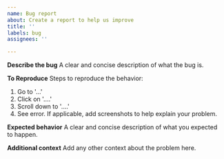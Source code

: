 ```yaml
---
name: Bug report
about: Create a report to help us improve
title: ''
labels: bug
assignees: ''

---
```


**Describe the bug**
A clear and concise description of what the bug is.

**To Reproduce**
Steps to reproduce the behavior:
1. Go to '...'
2. Click on '....'
3. Scroll down to '....'
4. See error.  If applicable, add screenshots to help explain your problem.

**Expected behavior**
A clear and concise description of what you expected to happen.

**Additional context**
Add any other context about the problem here.
